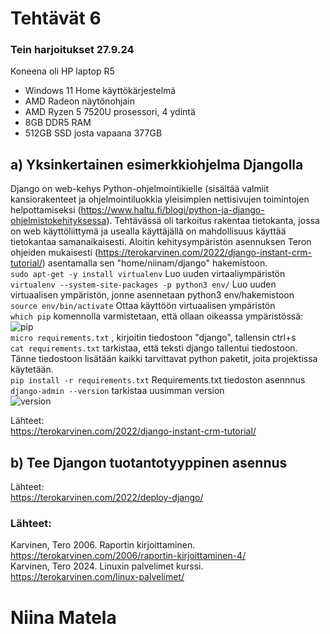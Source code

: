 # Tehtävät 6


  
### Tein harjoitukset 27.9.24 
Koneena oli HP laptop R5  
- Windows 11 Home käyttökärjestelmä
- AMD Radeon näytönohjain
- AMD Ryzen 5 7520U prosessori, 4 ydintä
- 8GB DDR5 RAM 
- 512GB SSD josta vapaana 377GB  
  
## a) Yksinkertainen esimerkkiohjelma Djangolla  

Django on web-kehys Python-ohjelmointikielle (sisältää valmiit kansiorakenteet ja ohjelmointiluokkia yleisimpien nettisivujen toimintojen helpottamiseksi (https://www.haltu.fi/blogi/python-ja-django-ohjelmistokehityksessa). Tehtävässä oli tarkoitus rakentaa tietokanta, jossa on web käyttöliittymä ja usealla käyttäjällä on mahdollisuus käyttää tietokantaa samanaikaisesti. Aloitin kehitysympäristön asennuksen Teron ohjeiden mukaisesti (https://terokarvinen.com/2022/django-instant-crm-tutorial/) asentamalla sen "home/niinam/django" hakemistoon.  
`sudo apt-get -y install virtualenv` Luo uuden virtaaliympäristön  
`virtualenv --system-site-packages -p python3 env/` Luo uuden virtuaalisen ympäristön, jonne asennetaan python3 env/hakemistoon  
`source env/bin/activate` Ottaa käyttöön virtuaalisen ympäristön  
`which pip` komennolla varmistetaan, että ollaan oikeassa ympäristössä:   
![pip](https://github.com/user-attachments/assets/da4d71eb-7129-4659-a9b7-02a04e965d20)  
`micro requirements.txt` , kirjoitin tiedostoon "django", tallensin ctrl+s  
`cat requirements.txt` tarkistaa, että teksti django tallentui tiedostoon. Tänne tiedostoon lisätään kaikki tarvittavat python paketit, joita projektissa käytetään.  
`pip install -r requirements.txt` Requirements.txt tiedoston asennnus  
`django-admin --version`  tarkistaa uusimman version   
![version](https://github.com/user-attachments/assets/3d0c7c74-41d1-4dd1-8eef-7609b311d4f4)  







Lähteet:  
https://terokarvinen.com/2022/django-instant-crm-tutorial/  



## b) Tee Djangon tuotantotyyppinen asennus  




 
Lähteet:  
https://terokarvinen.com/2022/deploy-django/  

   
### Lähteet: 
Karvinen, Tero 2006. Raportin kirjoittaminen. https://terokarvinen.com/2006/raportin-kirjoittaminen-4/  
Karvinen, Tero 2024. Linuxin palvelimet kurssi. https://terokarvinen.com/linux-palvelimet/  

# Niina Matela  
  
